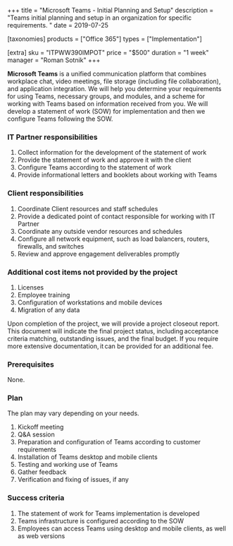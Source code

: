 +++
title = "Microsoft Teams - Initial Planning and Setup"
description = "Teams initial planning and setup in an organization for specific requirements. "
date = 2019-07-25

[taxonomies]
products = ["Office 365"]
types = ["Implementation"]

[extra]
sku = "ITPWW390IMPOT"
price = "$500"
duration = "1 week"
manager = "Roman Sotnik"
+++


**Microsoft Teams** is a unified communication platform that combines
workplace chat, video meetings, file storage (including file
collaboration), and application integration. We will help you determine
your requirements for using Teams, necessary groups, and modules, and a
scheme for working with Teams based on information received from you.
We will develop a statement of work (SOW) for implementation and then we
configure Teams following the SOW.

### IT Partner responsibilities

1.  Collect information for the development of the statement of work
2.  Provide the statement of work and approve it with the client
3.  Configure Teams according to the statement of work
4.  Provide informational letters and booklets about working with Teams

### Client responsibilities

1.  Coordinate Client resources and staff schedules
2.  Provide a dedicated point of contact responsible for working with IT
    Partner
3.  Coordinate any outside vendor resources and schedules
4.  Configure all network equipment, such as load balancers, routers,
    firewalls, and switches
5.  Review and approve engagement deliverables promptly

### Additional cost items not provided by the project

1.  Licenses
2.  Employee training
3.  Configuration of workstations and mobile devices
4.  Migration of any data

Upon completion of the project, we will provide a project closeout
report. This document will indicate the final project status,
including acceptance criteria matching, outstanding issues, and the
final budget. If you require more extensive documentation, it can be
provided for an additional fee. 

### Prerequisites

None.

### Plan

The plan may vary depending on your needs.

1.  Kickoff meeting
2.  Q&A session
3.  Preparation and configuration of Teams according to customer
    requirements
4.  Installation of Teams desktop and mobile clients
5.  Testing and working use of Teams
6.  Gather feedback
7.  Verification and fixing of issues, if any

### Success criteria

1.  The statement of work for Teams implementation is developed
2.  Teams infrastructure is configured according to the SOW
3.  Employees can access Teams using desktop and mobile clients, as well
    as web versions
